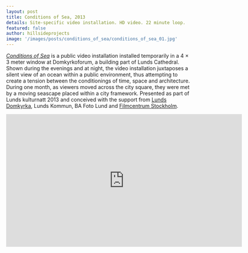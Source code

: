 ```yaml
---
layout: post
title: Conditions of Sea, 2013
details: Site-specific video installation. HD video. 22 minute loop.
featured: false
author: hillsideprojects
image: '/images/posts/conditions_of_sea/conditions_of_sea_01.jpg'
---
```


_<a href="http://lundsdomkyrka.se/2013/08/13/se-havet-i-domkyrkoforums-lanternin/" target="blank">Conditions of Sea</a>_ is a public video installation installed temporarily in a 4 × 3 meter window at Domkyrkoforum, a building part of Lunds Cathedral. Shown during the evenings and at night, the video installation juxtaposes a silent view of an ocean within a public environment, thus attempting to create a tension between the conditionings of time, space and architecture. During one month, as viewers moved across the city square, they were met by a moving seascape placed within a city framework.
Presented as part of Lunds kulturnatt 2013 and conceived with the support from <a href="http://lundsdomkyrka.se" target="blank">Lunds Domkyrka</a>, Lunds Kommun, BA Foto Lund and <a href="https://www.filmbasen.se/filmare/emily-mennerdahl" target="blank">Filmcentrum Stockholm</a>.

<iframe src="https://player.vimeo.com/video/82878515" width="640" height="360" frameborder="0" webkitallowfullscreen mozallowfullscreen allowfullscreen></iframe>
